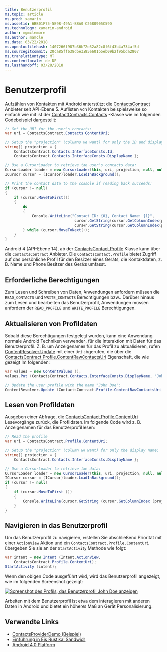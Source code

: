 ```yaml
---
title: Benutzerprofil
ms.topic: article
ms.prod: xamarin
ms.assetid: 6BB01F75-5E98-49A1-BBA0-C2680905C59D
ms.technology: xamarin-android
author: mgmclemore
ms.author: mamcle
ms.date: 03/22/2018
ms.openlocfilehash: 1407266f987b36b72e32a82c8f6f43b4a734af5d
ms.sourcegitcommit: 20ca85ff638dbe3a85e601b5eb09b2f95bda2807
ms.translationtype: MT
ms.contentlocale: de-DE
ms.lasthandoff: 03/28/2018
---
```

# <a name="user-profile"></a>Benutzerprofil

Aufzählen von Kontakten mit Android unterstützt die [ContactsContract](https://developer.xamarin.com/api/type/Android.Provider.ContactsContract/) Anbieter seit API-Ebene 5. Auflisten von Kontakten beispielsweise so einfach wie mit ist der [ContactContracts.Contacts](https://developer.xamarin.com/api/type/Android.Provider.ContactsContract+Contacts/) -Klasse wie im folgenden Codebeispiel dargestellt:

```csharp
// Get the URI for the user's contacts:
var uri = ContactsContract.Contacts.ContentUri;

// Setup the "projection" (columns we want) for only the ID and display name:
string[] projection = {
    ContactsContract.Contacts.InterfaceConsts.Id, 
    ContactsContract.Contacts.InterfaceConsts.DisplayName };

// Use a CursorLoader to retrieve the user's contacts data:
CursorLoader loader = new CursorLoader(this, uri, projection, null, null, null);
ICursor cursor = (ICursor)loader.LoadInBackground();

// Print the contact data to the console if reading back succeeds:
if (cursor != null)
{
    if (cursor.MoveToFirst())
    {
        do
        {
            Console.WriteLine("Contact ID: {0}, Contact Name: {1}",
                               cursor.GetString(cursor.GetColumnIndex(projection[0])),
                               cursor.GetString(cursor.GetColumnIndex(projection[1])));
        } while (cursor.MoveToNext());
    }
}
```

Android 4 (API-Ebene 14), ab der [ContactsContact.Profile](https://developer.xamarin.com/api/type/Android.Provider.ContactsContract+Profile/) Klasse kann über die `ContactsContract` Anbieter. Die `ContactsContact.Profile` bietet Zugriff auf das persönliche Profil für den Besitzer eines Geräts, die Kontaktdaten, z. B. Name und Phone Besitzer des Geräts umfasst.


## <a name="required-permissions"></a>Erforderliche Berechtigungen

Zum Lesen und Schreiben von Daten, Anwendungen anfordern müssen die `READ_CONTACTS` und `WRITE_CONTACTS` Berechtigungen bzw..
Darüber hinaus zum Lesen und bearbeiten das Benutzerprofil, Anwendungen müssen anfordern der `READ_PROFILE` und `WRITE_PROFILE` Berechtigungen.


## <a name="updating-profile-data"></a>Aktualisieren von Profildaten

Sobald diese Berechtigungen festgelegt wurden, kann eine Anwendung normale Android Techniken verwenden, für die Interaktion mit Daten für das Benutzerprofil. Z. B. um Anzeigenamen für das Profil zu aktualisieren, rufen [ContentResolver.Update](https://developer.xamarin.com/api/member/Android.Content.ContentResolver.Update) mit einer `Uri` abgerufen, die über die [ContactsContract.Profile.ContentRawContactsUri](https://developer.xamarin.com/api/property/Android.Provider.ContactsContract+Profile.ContentRawContactsUri/) Eigenschaft, die wie gezeigt Im folgenden:

```csharp
var values = new ContentValues ();
values.Put (ContactsContract.Contacts.InterfaceConsts.DisplayName, "John Doe");

// Update the user profile with the name "John Doe":
ContentResolver.Update (ContactsContract.Profile.ContentRawContactsUri, values, null, null);
```

## <a name="reading-profile-data"></a>Lesen von Profildaten

Ausgeben einer Abfrage, die [ContactsContact.Profile.ContentUri](https://developer.xamarin.com/api/property/Android.Provider.ContactsContract+Profile.ContentUri/) Lesevorgänge zurück, die Profildaten. Im folgende Code wird z. B. Anzeigenamen für das Benutzerprofil lesen:

```csharp
// Read the profile
var uri = ContactsContract.Profile.ContentUri;

// Setup the "projection" (column we want) for only the display name:
string[] projection = {
    ContactsContract.Contacts.InterfaceConsts.DisplayName };

// Use a CursorLoader to retrieve the data:
CursorLoader loader = new CursorLoader(this, uri, projection, null, null, null);
ICursor cursor = (ICursor)loader.LoadInBackground();
if (cursor != null)
{
    if (cursor.MoveToFirst ())
    {
        Console.WriteLine(cursor.GetString (cursor.GetColumnIndex (projection [0])));
    }
}
```

## <a name="navigating-to-the-user-profile"></a>Navigieren in das Benutzerprofil

Um das Benutzerprofil zu navigieren, erstellen Sie abschließend Priorität mit einer `ActionView` Aktion und ein `ContactsContract.Profile.ContentUri` übergeben Sie sie an der `StartActivity` Methode wie folgt:

```csharp
var intent = new Intent (Intent.ActionView,
    ContactsContract.Profile.ContentUri);           
StartActivity (intent);
```

Wenn den obigen Code ausgeführt wird, wird das Benutzerprofil angezeigt, wie im folgenden Screenshot gezeigt:

[![Screenshot des Profils, das Benutzerprofil John Doe anzeigen](user-profile-images/01-profile-screen-sml.png)](user-profile-images/01-profile-screen.png#lightbox)

Arbeiten mit dem Benutzerprofil ist etwa dem interagieren mit anderen Daten in Android und bietet ein höheres Maß an Gerät Personalisierung.



## <a name="related-links"></a>Verwandte Links

- [ContactsProviderDemo (Beispiel)](https://developer.xamarin.com/samples/monodroid/ContactsProviderDemo/)
- [Einführung in Eis Rustikal Sandwich](http://www.android.com/about/ice-cream-sandwich/)
- [Android 4.0 Platform](http://developer.android.com/sdk/android-4.0.html)
